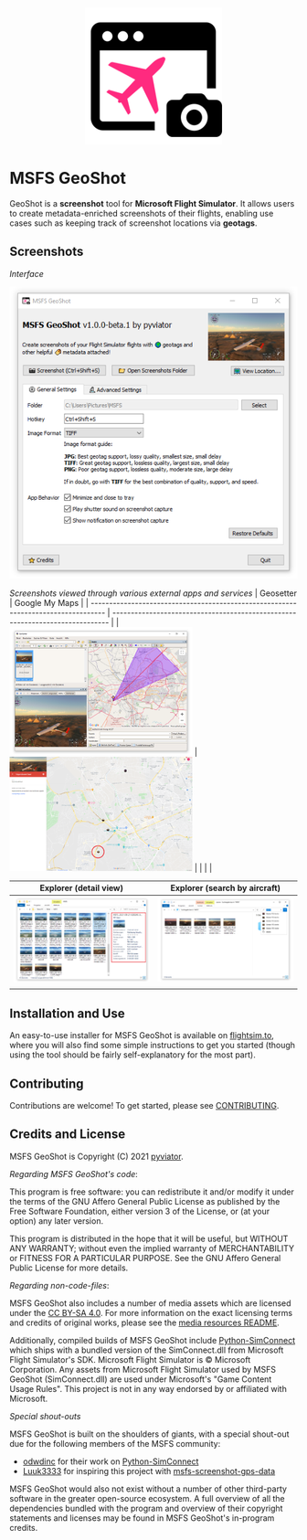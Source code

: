 <p align="center"><img height=240 src="./assets/logo.png"></img></p>

# MSFS GeoShot

GeoShot is a **screenshot** tool for **Microsoft Flight Simulator**. It allows users to create metadata-enriched screenshots of their flights, enabling use cases such as keeping track of screenshot locations via **geotags**.

## Screenshots

*Interface*

![](assets/interface.png)

*Screenshots viewed through various external apps and services*
| Geosetter                                                                          | Google My Maps                                                                         |
| ---------------------------------------------------------------------------------- | ----------------------------------------------------------------------------- |
| <a href="./assets/geosetter.png"><img width=320 src="./assets/geosetter.png"/></a> | <a href="./assets/gmaps.png"><img width=320 src="./assets/gmaps.png"/><a> |
|                                                                                    |                                                                               |


| Explorer (detail view)                                                                           | Explorer (search by aircraft)                                                                  |
| ------------------------------------------------------------------------------------------------ | ---------------------------------------------------------------------------------------------- |
| <a href="./assets/explorer_details.png"><img width=320 src="./assets/explorer_details.png"/></a> | <a href="./assets/explorer_search.png"><img width=320 src="./assets/explorer_search.png"/></a> |
|                                                                                                  |                                                                                                |


## Installation and Use

An easy-to-use installer for MSFS GeoShot is available on [flightsim.to](https://flightsim.to/file/20868/geoshot-geotagged-screenshots-and-more), where you will also find some simple instructions to get you started (though using the tool should be fairly self-explanatory for the most part).

## Contributing

Contributions are welcome! To get started, please see [CONTRIBUTING](./CONTRIBUTING.md).


## Credits and License

MSFS GeoShot is Copyright (C) 2021 [pyviator](https://github.com/pyviator/).

*Regarding MSFS GeoShot's code*:

This program is free software: you can redistribute it and/or modify it under the terms of the GNU Affero General Public License as published by the Free Software Foundation, either version 3 of the License, or (at your option) any later version.

This program is distributed in the hope that it will be useful, but WITHOUT ANY WARRANTY; without even the implied warranty of MERCHANTABILITY or FITNESS FOR A PARTICULAR PURPOSE. See the GNU Affero General Public License for more details.

*Regarding non-code-files*:

MSFS GeoShot also includes a number of media assets which are licensed under the [CC BY-SA 4.0](https://creativecommons.org/licenses/by-sa/4.0/legalcode). For more information on the exact licensing terms and credits of original works, please see the [media resources README](msfs_geoshot/_resources/README.md).

Additionally, compiled builds of MSFS GeoShot include [Python-SimConnect](https://github.com/odwdinc/Python-SimConnect/) which ships with a bundled version of the SimConnect.dll from Microsoft Flight Simulator's SDK. Microsoft Flight Simulator is © Microsoft Corporation. Any assets from Microsoft Flight Simulator used by MSFS GeoShot (SimConnect.dll) are used under Microsoft's "Game Content Usage Rules". This project is not in any way endorsed by or affiliated with Microsoft.

*Special shout-outs*

MSFS GeoShot is built on the shoulders of giants, with a special shout-out due for the following members of the MSFS community:

*   [odwdinc](https://github.com/odwdinc) for their work on [Python-SimConnect](https://github.com/odwdinc/Python-SimConnect)
*   [Luuk3333](https://github.com/Luuk3333/msfs-screenshot-gps-data) for inspiring this project with [msfs-screenshot-gps-data](https://github.com/Luuk3333/msfs-screenshot-gps-data)

MSFS GeoShot would also not exist without a number of other third-party software in the greater open-source ecosystem. A full overview of all the  dependencies bundled with the program and overview of their copyright statements and licenses may be found in MSFS GeoShot's in-program credits.
